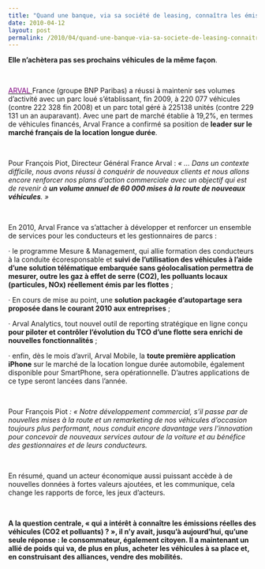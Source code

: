 ```yaml
---
title: "Quand une banque, via sa société de leasing, connaîtra les émissions réelles CO2 et polluants des véhicules"
date: 2010-04-12
layout: post
permalink: /2010/04/quand-une-banque-via-sa-societe-de-leasing-connaitra-les-emissions-reelles-co2-et-polluants-des-vehi.html
---
```


<p class="MsoNormal"><span><strong>Elle n’achètera pas ses prochains véhicules de la même façon</strong>.</span></p> <p class="MsoNormal"><span></span> </p> <p class="MsoNormal"><span><a href="/wp-content/uploads/sites/6/2010/04/cp-arval-france-2009_2010.pdf"><font color="#800080">ARVAL </font></a>France (groupe BNP Paribas) a réussi à maintenir ses volumes d’activité avec un parc loué s’établissant, fin 2009, à 220 077 véhicules (contre 222 328 fin 2008) et un parc total géré à 225138 unités (contre 229 131 un an auparavant). Avec une part de marché établie à 19,2%, en termes de véhicules financés, Arval France a confirmé sa position de <strong>leader sur le marché français de la location longue durée</strong>.</span></p> <p class="MsoNormal"><span> </span></p> <p class="MsoNormal"><span>Pour François Piot, Directeur Général France Arval : <em>« … Dans un contexte difficile, nous avons réussi à conquérir de nouveaux clients et nous allons encore renforcer nos plans d’action commerciale avec un objectif qui est de revenir à <strong>un volume annuel de 60 000 mises à la route de nouveaux véhicules</strong>. »</em></span></p> <p class="MsoNormal"><em><span> </span></em></p> <p class="MsoNormal"><span>En 2010, Arval France va s’attacher à développer et renforcer un ensemble de services pour les conducteurs et les gestionnaires de parcs :</span></p> <p class="MsoNormal"><span><span>·<span>		 </span></span></span><span dir="ltr"><span>le programme Mesure & Management, qui allie formation des conducteurs à la conduite écoresponsable et <strong>suivi de l’utilisation des véhicules à l’aide d’une solution télématique embarquée sans géolocalisation permettra de mesurer, outre les gaz à effet de serre (CO2), les polluants locaux (particules, NOx) réellement émis par les flottes</strong> ; </span></span></p> <p class="MsoNormal"><span><span>·<span>		 </span></span></span><span dir="ltr"><span>En cours de mise au point, une <strong>solution packagée d’autopartage sera proposée dans le courant 2010 aux entreprises</strong> ; </span></span></p> <p class="MsoNormal"><span><span>·<span>		 </span></span></span><span dir="ltr"><span>Arval Analytics, tout nouvel outil de reporting stratégique en ligne conçu <strong>pour piloter et contrôler l’évolution du TCO d’une flotte sera enrichi de nouvelles fonctionnalités</strong> ; </span></span></p> <p class="MsoNormal"><span><span>·<span>		 </span></span></span><span dir="ltr"><span>enfin, dès le mois d’avril, Arval Mobile, la <strong>toute première application iPhone</strong> sur le marché de la location longue durée automobile, également disponible pour SmartPhone, sera opérationnelle. D’autres applications de ce type seront lancées dans l’année.</span></span></p> <p class="MsoNormal"><span> </span></p> <p class="MsoNormal"><span>Pour François Piot <em>: « Notre développement commercial, s’il passe par de nouvelles mises à la route et un remarketing de nos véhicules d’occasion toujours plus performant, nous conduit encore davantage vers l’innovation pour concevoir de nouveaux services autour de la voiture et au bénéfice des gestionnaires et de leurs conducteurs.</em></span></p> <p class="MsoNormal"><em><span> </span></em></p> <p class="MsoNormal"><span>En résumé, quand un acteur économique aussi puissant accède à de nouvelles données à fortes valeurs ajoutées, et les communique, cela change les rapports de force, les jeux d’acteurs. </span></p> <p class="MsoNormal"><span> </span></p> <p class="MsoNormal"><span></span><strong><span>A la question centrale, « qui a intérêt à connaître les émissions réelles des véhicules (CO2 et polluants) ? », il n’y avait, jusqu’à aujourd’hui, qu’une seule réponse : le consommateur, également citoyen. Il a maintenant un allié de poids qui va, de plus en plus, acheter les véhicules à sa place et, en construisant des alliances, vendre des mobilités.</span></strong></p>